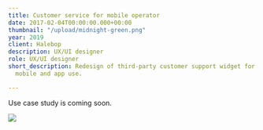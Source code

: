 ```yaml
---
title: Customer service for mobile operator
date: 2017-02-04T00:00:00.000+00:00
thumbnail: "/upload/midnight-green.png"
year: 2019
client: Halebop
description: UX/UI designer
role: UX/UI designer
short_description: Redesign of third-party customer support widget for both desktop,
  mobile and app use.

---
```


Use case study is coming soon.

![](/upload/2.png)